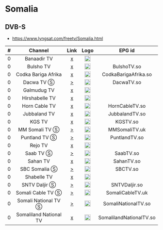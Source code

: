 <h1>Somalia</h1>

<h2>DVB-S</h2>

* https://www.lyngsat.com/freetv/Somalia.html

| #   | Channel        | Link  | Logo | EPG id |
|:---:|:--------------:|:-----:|:----:|:------:|
| 0   | Banaadir TV | [x]() | <img height="20" src="https://www.lyngsat.com/logo/tv/bb/banaadir-tv-so.png"/> |
| 0   | Bulsho TV | [x]() | <img height="20" src="https://i.imgur.com/7qo4rb7.png"/> | BulshoTV.so |
| 0   | Codka Bariga Afrika | [x]() | <img height="20" src="https://www.lyngsat.com/logo/tv/cc/codka-bariga-afrika-uk-so.png"/> | CodkaBarigaAfrika.so |
| 0   | Dacwa TV Ⓢ | [>](https://ap02.iqplay.tv:8082/iqb8002/d13w1/playlist.m3u8) | <img height="20" src="https://i.imgur.com/rMqrLzV.png"/> | DacwaTV.so |
| 0   | Galmudug TV | [x]() | <img height="20" src="https://www.lyngsat.com/logo/tv/gg/galmudug-tv-so.png"/> |
| 0   | Hirshabelle TV | [x]() | <img height="20" src="https://www.lyngsat.com/logo/tv/hh/hirshabelle-tvjpg-so.png"/> |
| 0   | Horn Cable TV | [x]() | <img height="20" src="https://i.imgur.com/qUqQCjP.png"/> | HornCableTV.so |
| 0   | Jubbaland TV | [x]() | <img height="20" src="https://i.imgur.com/SEgEYjV.png"/> | JubbalandTV.so |
| 0   | KGS TV | [x]() | <img height="20" src="https://i.imgur.com/MCDFlCk.png"/> | KGSTV.so |
| 0   | MM Somali TV Ⓢ | [>](https://cdn.mediavisionuk.com:9000/MMTV/index.m3u8) | <img height="20" src="https://www.lyngsat.com/logo/tv/mm/mm-somali-tv-so.png"/> | MMSomaliTV.uk |
| 0   | Puntland TV Ⓢ | [>](http://cdn.mediavisionuae.com:1935/live/putlandtv2.stream/playlist.m3u8) | <img height="20" src="https://i.imgur.com/C8EvQUo.png"/> | PuntlandTV.so |
| 0   | Rejo TV | [x]() | <img height="20" src="https://www.lyngsat.com/logo/tv/rr/rejo-tv-so.png"/> |
| 0   | Saab TV Ⓢ | [>](https://ap02.iqplay.tv:8082/iqb8002/s03btv/playlist.m3u8) | <img height="20" src="https://i.imgur.com/JEC1J89.png"/> | SaabTV.so |
| 0   | Sahan TV | [x]() | <img height="20" src="https://i.imgur.com/fOvHhX2.png"/> | SahanTV.so |
| 0   | SBC Somalia Ⓢ | [>](http://cdn.mediavisionuae.com:1935/live/sbctv.stream/playlist.m3u8) | <img height="20" src="https://i.imgur.com/VLhgTIA.png"/> | SBCTV.so |
| 0   | Shabelle TV | [x]() | <img height="20" src="https://www.lyngsat.com/logo/tv/ss/shabelle-tv-so.png"/> |
| 0   | SNTV Daljir Ⓢ | [>](https://ap02.iqplay.tv:8082/iqb8002/s2tve/playlist.m3u8) | <img height="20" src="https://i.imgur.com/Re3ur88.png"/> | SNTVDaljir.so |
| 0   | Somali Cable TV Ⓢ | [>](https://ap02.iqplay.tv:8082/iqb8002/somc131/playlist.m3u8) | <img height="20" src="https://i.imgur.com/iPkaCts.png"/> | SomaliCableTV.uk |
| 0   | Somali National TV Ⓢ | [>](https://ap02.iqplay.tv:8082/iqb8002/s4ne/playlist.m3u8) | <img height="20" src="https://upload.wikimedia.org/wikipedia/commons/d/d6/SNTV_REBRANDED_LOGO.png"/> | SomaliNationalTV.so |
| 0   | Somaliland National TV | [x]() | <img height="20" src="https://i.imgur.com/FIuQNWN.png"/> | SomalilandNationalTV.so |
